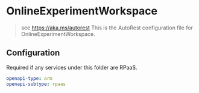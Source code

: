# OnlineExperimentWorkspace

> see https://aka.ms/autorest
> This is the AutoRest configuration file for OnlineExperimentWorkspace.

## Configuration

Required if any services under this folder are RPaaS.

```yaml
openapi-type: arm
openapi-subtype: rpaas
```
